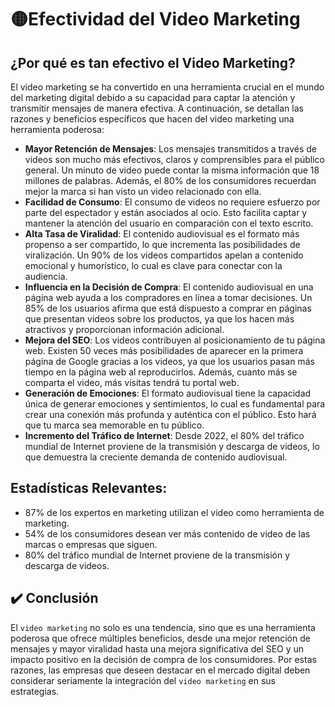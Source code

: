 # 🟡Efectividad del Video Marketing

## ¿Por qué es tan efectivo el Video Marketing?
El video marketing se ha convertido en una herramienta crucial en el mundo del marketing digital debido a su capacidad para captar la atención y transmitir mensajes de manera efectiva. A continuación, se detallan las razones y beneficios específicos que hacen del video marketing una herramienta poderosa:
- **Mayor Retención de Mensajes**: Los mensajes transmitidos a través de videos son mucho más efectivos, claros y comprensibles para el público general. Un minuto de video puede contar la misma información que 18 millones de palabras. Además, el 80% de los consumidores recuerdan mejor la marca si han visto un video relacionado con ella.
- **Facilidad de Consumo**: El consumo de videos no requiere esfuerzo por parte del espectador y están asociados al ocio. Esto facilita captar y mantener la atención del usuario en comparación con el texto escrito.
- **Alta Tasa de Viralidad**: El contenido audiovisual es el formato más propenso a ser compartido, lo que incrementa las posibilidades de viralización. Un 90% de los videos compartidos apelan a contenido emocional y humorístico, lo cual es clave para conectar con la audiencia.
- **Influencia en la Decisión de Compra**: El contenido audiovisual en una página web ayuda a los compradores en línea a tomar decisiones. Un 85% de los usuarios afirma que está dispuesto a comprar en páginas que presentan videos sobre los productos, ya que los hacen más atractivos y proporcionan información adicional.
- **Mejora del SEO**: Los videos contribuyen al posicionamiento de tu página web. Existen 50 veces más posibilidades de aparecer en la primera página de Google gracias a los videos, ya que los usuarios pasan más tiempo en la página web al reproducirlos. Además, cuanto más se comparta el video, más visitas tendrá tu portal web.
- **Generación de Emociones**: El formato audiovisual tiene la capacidad única de generar emociones y sentimientos, lo cual es fundamental para crear una conexión más profunda y auténtica con el público. Esto hará que tu marca sea memorable en tu público.
- **Incremento del Tráfico de Internet**: Desde 2022, el 80% del tráfico mundial de Internet proviene de la transmisión y descarga de videos, lo que demuestra la creciente demanda de contenido audiovisual.

## Estadísticas Relevantes:
- 87% de los expertos en marketing utilizan el video como herramienta de marketing.
- 54% de los consumidores desean ver más contenido de video de las marcas o empresas que siguen.
- 80% del tráfico mundial de Internet proviene de la transmisión y descarga de videos.

## ✔️ Conclusión
El `video marketing` no solo es una tendencia, sino que es una herramienta poderosa que ofrece múltiples beneficios, desde una mejor retención de mensajes y mayor viralidad hasta una mejora significativa del SEO y un impacto positivo en la decisión de compra de los consumidores. Por estas razones, las empresas que deseen destacar en el mercado digital deben considerar seriamente la integración del `video marketing` en sus estrategias.
